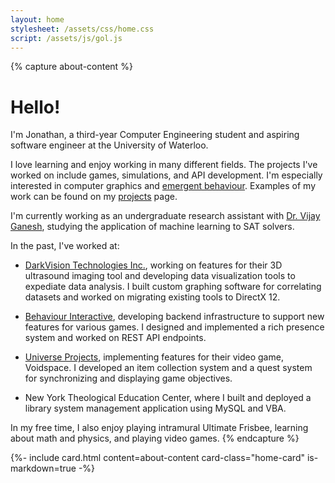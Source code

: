 ```yaml
---
layout: home
stylesheet: /assets/css/home.css
script: /assets/js/gol.js
---
```


{% capture about-content %}
# Hello!

I'm Jonathan, a third-year Computer Engineering student and aspiring software engineer at the University of Waterloo.

I love learning and enjoy working in many different fields. The projects I've worked on include games, simulations, and API development. I'm especially interested in computer graphics and [emergent behaviour](https://en.wikipedia.org/wiki/Emergence). Examples of my work can be found on my [projects](/projects) page.

I'm currently working as an undergraduate research assistant with [Dr. Vijay Ganesh](https://ece.uwaterloo.ca/~vganesh/), studying the application of machine learning to SAT solvers.

In the past, I've worked at:

- [DarkVision Technologies Inc.](https://darkvisiontech.com/), working on features for their 3D ultrasound imaging tool and developing data visualization tools to expediate data analysis. I built custom graphing software for correlating datasets and worked on migrating existing tools to DirectX 12.

- [Behaviour Interactive](https://www.bhvr.com/), developing backend infrastructure to support new features for various games. I designed and implemented a rich presence system and worked on REST API endpoints.

- [Universe Projects](https://www.universeprojects.com/), implementing features for their video game, Voidspace. I developed an item collection system and a quest system for synchronizing and displaying game objectives. 

- New York Theological Education Center, where I built and deployed a library system management application using MySQL and VBA.

In my free time, I also enjoy playing intramural Ultimate Frisbee, learning about math and physics, and playing video games.
{% endcapture %}

<section id="about">
  {%- include card.html
    content=about-content
    card-class="home-card"
    is-markdown=true
  -%}
</section>